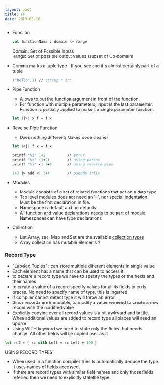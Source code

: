 ```yaml
---
layout: post
title: F#
date: 2019-05-16
---
```


- Function

    ``` fsharp
    val functionName : domain -> range
    ```

    Domain: Set of Possible inputs   
    Range: Set of possible output values (subset of Co-domain)

- Comma marks a tuple type - If you see one it's almost certainly part of a tuple

    ``` fsharp
    ("hello",1) // string * int
    ```

- Pipe Function

    - Allows to put the function argument in front of the function.   
    - For function with multiple parameters, input is the last paramerter. Function is partially applied to make it a single parameter function.   

    ``` fsharp
    let (|>) x f = f x
    ```

- Reverse Pipe Function

    - Does nothing different; Makes code cleaner

    ``` fsharp
    let (<|) f x = f x

    printf "%i" 1+2          // error
    printf "%i" (1+2)        // using parens
    printf "%i" <| 1+2       // using reverse pipe

    1+2 |> add <| 3+4        // pseudo infix
    ```
- Modules

    - Module consists of a set of related functions that act on a data type
    - Top level modules does not need an '=', nor special indentation. Must be the first declaration in file.
    - Namespace is default and no defaults
    - All function and value declarations needs to be part of module. Namespaces can have type declarations

- Collection
    - List,Array, seq, Map and Set are the available [collection types](https://docs.microsoft.com/en-us/dotnet/fsharp/language-reference/fsharp-collection-types)
    - Array collection has mutable elements ?


### Record Type  
- "Labeled Tuples" : can store multiple different elements in single value
- Each element has a name that can be used to access it
- to declare a record type we have to specify the types of the fields and their names 
- to create a value of a record specify values for all its fields in curly braces. No need to specify name of type, this is ingerred
- if compiler cannot detect type it will throw an error
- Since records are immutable, to modify a value we need to create a new record with the modified value
- Explicitly copying over all record values is a bit awkward and brittle. When additional values are added to record type all places will need an update
- Using WITH keyword we need to state only the fields that needs change. All other fields will be copied over as it 

``` fsharp
let rc2 = { rc with Left = rc.Left + 100 }
```

USING RECORD TYPES     

- When used in a function compiler tries to automatically deduce the type. It uses names of fields accessed. 
- If there are record types with similar field names and only those fields referred then we need to explicitly statethe type.
